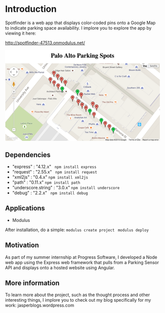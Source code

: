 # Introduction
Spotfinder is a web app that displays color-coded pins onto a Google Map to indicate parking space availability. I implore you to explore the app by viewing it here: 

http://spotfinder-47513.onmodulus.net/

![alt tag](https://github.com/jasper-chen/landscape/blob/master/final_result.png)

## Dependencies

* "express" : "4.12.x" ``` npm install express```
* "request" : "2.55.x" ``` npm install request```
* "xml2js" : "0.4.x" ``` npm install xml2js ```
* "path" : "0.11.x" ``` npm install path ```
* "underscore.string" : "3.0.x" ```npm install underscore```
* "debug" : "2.2.x" ``` npm install debug```

## Applications
* Modulus

After installation, do a simple: 
```modulus create project ```
``` modulus deploy ```
 
## Motivation
As part of my summer internship at Progress Software, I developed a Node web app using the Express web framework that pulls from a Parking Sensor API and displays onto a hosted website using Angular.

## More information
To learn more about the project, such as the thought process and other interesting things, I implore you to check out my blog specifically for my work:
jasperblogs.wordpress.com


